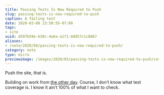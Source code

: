 ```yaml
---
title: Passing Tests Is Now Required to Push
slug: passing-tests-is-now-required-to-push
caption: A failing test
date: 2020-03-08 23:50:55-07:00
tags:
- site
uuid: d597b59e-638c-4a6a-a171-8dd57c1c8867
aliases:
- /note/2020/68/passing-tests-is-now-required-to-push/
category: note
type: micro
previewimage: /images/2020/03/passing-tests-is-now-required-to-push/cover.png
---
```

Push the site, that is.

Building on work from [the other
day](/note/2020/03/today-in-personal-accomplishments). Course, I don’t
know what test coverage is. I know it ain’t 100% of what I want to
check.